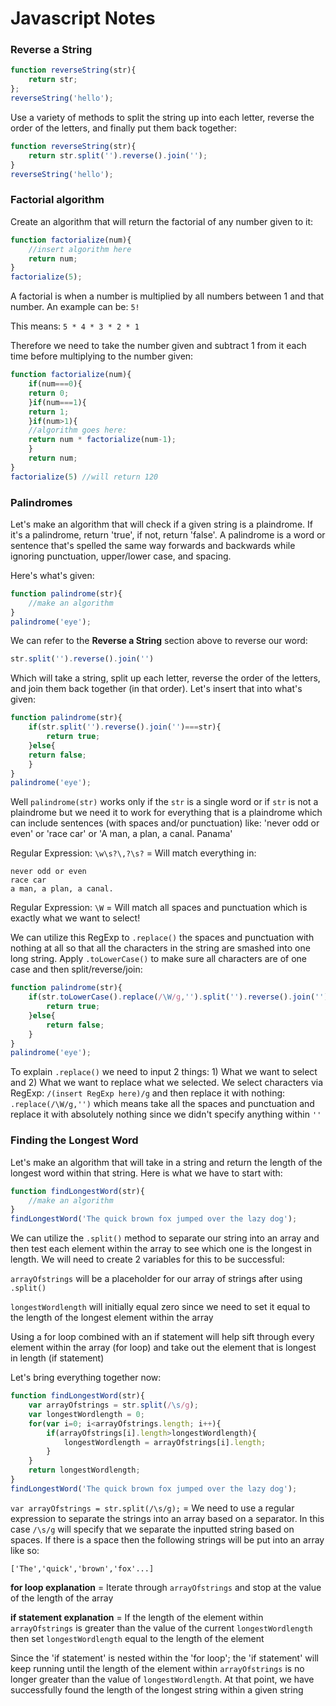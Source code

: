 # Javascript Notes

### Reverse a String

```Javascript
function reverseString(str){
	return str;
};
reverseString('hello');
```

Use a variety of methods to split the string up into each letter, reverse the order of the letters, and finally put them back together:

```Javascript
function reverseString(str){
	return str.split('').reverse().join('');
}
reverseString('hello');
```

### Factorial algorithm
Create an algorithm that will return the factorial of any number given to it:

```Javascript
function factorialize(num){
	//insert algorithm here
	return num;
}
factorialize(5);
```

A factorial is when a number is multiplied by all numbers between 1 and that number. An example can be: `5!`

This means: `5 * 4 * 3 * 2 * 1`

Therefore we need to take the number given and subtract 1 from it each time before multiplying to the number given:

```Javascript
function factorialize(num){
	if(num===0){
	return 0;
	}if(num===1){
	return 1;
	}if(num>1){
	//algorithm goes here:
	return num * factorialize(num-1);
	}
	return num;
}
factorialize(5) //will return 120
```

### Palindromes
Let's make an algorithm that will check if a given string is a plaindrome. If it's a palindrome, return 'true', if not, return 'false'. A palindrome is a word or sentence that's spelled the same way forwards and backwards while ignoring punctuation, upper/lower case, and spacing.

Here's what's given:

```Javascript
function palindrome(str){
	//make an algorithm
}
palindrome('eye');
```

We can refer to the **Reverse a String** section above to reverse our word:

```Javascript
str.split('').reverse().join('')
```

Which will take a string, split up each letter, reverse the order of the letters, and join them back together (in that order). Let's insert that into what's given:

```Javascript
function palindrome(str){
	if(str.split('').reverse().join('')===str){
		return true;
	}else{
	return false;
	}
}
palindrome('eye');
```

Well `palindrome(str)` works only if the `str` is a single word or if `str` is not a plaindrome but we need it to work for everything that is a plaindrome which can include sentences (with spaces and/or punctuation) like: 'never odd or even' or 'race car' or 'A man, a plan, a canal. Panama'

Regular Expression: `\w\s?\,?\s?` = Will match everything in:

```
never odd or even
race car
a man, a plan, a canal.
```

Regular Expression: `\W` = Will match all spaces and punctuation which is exactly what we want to select!

We can utilize this RegExp to `.replace()` the spaces and punctuation with nothing at all so that all the characters in the string are smashed into one long string. Apply `.toLowerCase()` to make sure all characters are of one case and then split/reverse/join:

```Javascript
function palindrome(str){
	if(str.toLowerCase().replace(/\W/g,'').split('').reverse().join('')===str.toLowerCase().replace(/\W/g,'')){
		return true;
	}else{
		return false;
	}
}
palindrome('eye');
```

To explain `.replace()` we need to input 2 things: 1) What we want to select and 2) What we want to replace what we selected. We select characters via RegExp: `/(insert RegExp here)/g` and then replace it with nothing: `.replace(/\W/g,'')` which means take all the spaces and punctuation and replace it with absolutely nothing since we didn't specify anything within `''`

### Finding the Longest Word

Let's make an algorithm that will take in a string and return the length of the longest word within that string. Here is what we have to start with:

```Javascript
function findLongestWord(str){
	//make an algorithm
}
findLongestWord('The quick brown fox jumped over the lazy dog');
```

We can utilize the `.split()` method to separate our string into an array and then test each element within the array to see which one is the longest in length. We will need to create 2 variables for this to be successful:

`arrayOfstrings` will be a placeholder for our array of strings after using `.split()`

`longestWordlength` will initially equal zero since we need to set it equal to the length of the longest element within the array

Using a for loop combined with an if statement will help sift through every element within the array (for loop) and take out the element that is longest in length (if statement)

Let's bring everything together now:

```Javascript
function findLongestWord(str){
	var arrayOfstrings = str.split(/\s/g);
	var longestWordlength = 0;
	for(var i=0; i<arrayOfstrings.length; i++){
		if(arrayOfstrings[i].length>longestWordlength){
			longestWordlength = arrayOfstrings[i].length;
		}
	}
	return longestWordlength;
}
findLongestWord('The quick brown fox jumped over the lazy dog');
```

`var arrayOfstrings = str.split(/\s/g);` = We need to use a regular expression to separate the strings into an array based on a separator. In this case `/\s/g` will specify that we separate the inputted string based on spaces. If there is a space then the following strings will be put into an array like so:

`['The','quick','brown','fox'...]`

**for loop explanation** = Iterate through `arrayOfstrings` and stop at the value of the length of the array

**if statement explanation** = If the length of the element within `arrayOfstrings` is greater than the value of the current `longestWordlength` then set `longestWordlength` equal to the length of the element

Since the 'if statement' is nested within the 'for loop'; the 'if statement' will keep running until the length of the element within `arrayOfstrings` is no longer greater than the value of `longestWordlength`. At that point, we have successfully found the length of the longest string within a given string